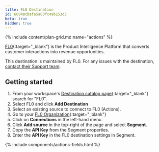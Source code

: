 ```yaml
---
title: FL0 Destination
id: 66048cbafa5a03fc49b153d3
beta: true
hidden: true
---
```


{% include content/plan-grid.md name="actions" %}

[FL0](https://fl0.com/?utm_source=segmentio&utm_medium=docs&utm_campaign=partners){:target="_blank”} is the Product Intelligence Platform that converts customer interactions into revenue opportunities.

This destination is maintained by FL0. For any issues with the destination, [contact their Support team](mailto:support@fl0.com).

## Getting started

1. From your workspace's [Destination catalog page](https://app.segment.com/goto-my-workspace/destinations/catalog){:target="_blank”} search for "FL0".
2. Select FL0 and click **Add Destination**
3. Select an existing source to connect to FL0 (Actions).
4. Go to your [FL0 Organization](https://go.fl0.com){:target="_blank"}
5. Click on **Connections** in the left-hand menu.
6. Click **Add source** in the top-right of the page and select **Segment**.
7. Copy the **API Key** from the Segment properties.
8. Enter the **API Key** in the FL0 destination settings in Segment.

{% include components/actions-fields.html %}
